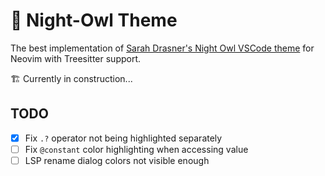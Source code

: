 # 🦉 Night-Owl Theme

The best implementation of
[Sarah Drasner's Night Owl VSCode theme](https://github.com/sdras/night-owl-vscode-theme)
for Neovim with Treesitter support.

🏗 Currently in construction...

## TODO

- [x] Fix `.?` operator not being highlighted separately
- [ ] Fix `@constant` color highlighting when accessing value
- [ ] LSP rename dialog colors not visible enough
